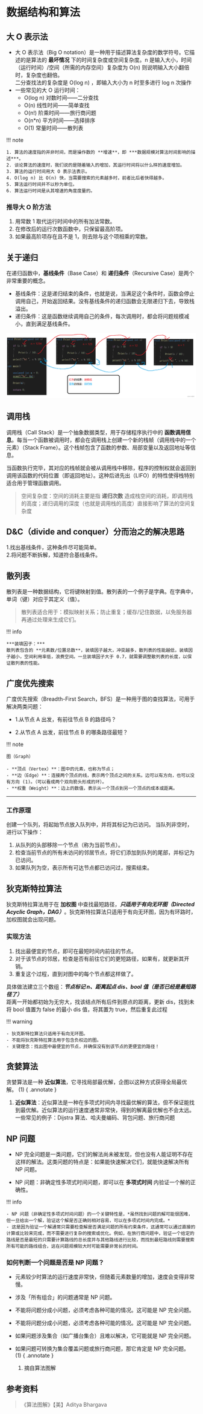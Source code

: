 # 数据结构和算法

## 大 O 表示法

- 大 O 表示法（Big O notation）是一种用于描述算法复杂度的数学符号。它描述的是算法的 **最坏情况** 下的时间复杂度或空间复杂度。n 是输入大小，时间（运行时间）/空间（所需的内存空间）复杂度为 O(n) 则说明输入大小翻倍时，复杂度也翻倍。  
二分查找法的复杂度是 O(log n) ，即输入大小为 n 时至多进行 log n 次操作
- 一些常见的大 O 运行时间：  
  - O(log n) 对数时间——二分查找  
  - O(n) 线性时间——简单查找  
  - O(n!) 阶乘时间——旅行商问题  
  - O(n*n) 平方时间——选择排序  
  - O(1) 常量时间——散列表

!!! note

    1. 算法的速度指的并非时间，而是操作数的 **增速**，即 ***数据规模对算法时间影响的描述***。  
    2. 谈论算法的速度时，我们说的是随着输入的增加，其运行时间将以什么样的速度增加。  
    3. 算法的运行时间用大 O 表示法表示。  
    4. O(log n) 比 O(n) 快，当需要搜索的元素越多时，前者比后者快得越多。  
    5. 算法运行时间并不以秒为单位。  
    6. 算法运行时间是从其增速的角度度量的。

### 推导大 O 阶方法

1. 用常数 1 取代运行时间中的所有加法常数。
2. 在修改后的运行次数函数中，只保留最高阶项。
3. 如果最高阶项存在且不是 1，则去除与这个项相乘的常数。

## 关于递归

在递归函数中，**基线条件**（Base Case）和 **递归条件**（Recursive Case）是两个非常重要的概念。

- 基线条件：这是递归结束的条件，也就是说，当满足这个条件时，函数会停止调用自己，开始返回结果。没有基线条件的递归函数会无限递归下去，导致栈溢出。
- 递归条件：这是函数继续调用自己的条件，每次调用时，都会将问题规模减小，直到满足基线条件。

![简单递归示例](../pic/函数递归.png)

## 调用栈

调用栈（Call Stack）是一个抽象数据类型，用于存储程序执行中的 **函数调用信息**。每当一个函数被调用时，都会在调用栈上创建一个新的栈帧（调用栈中的一个元素）（Stack Frame）。这个栈帧包含了函数的参数、局部变量以及返回地址等信息。

当函数执行完毕，其对应的栈帧就会被从调用栈中移除，程序的控制权就会返回到调用该函数的代码位置（即返回地址）。这种后进先出（LIFO）的特性使得栈特别适合用于管理函数调用。

> 空间复杂度：空间的消耗主要是指 **递归次数** 造成栈空间的消耗，即调用栈的高度；递归调用的深度（也就是调用栈的高度）直接影响了算法的空间复杂度

## D&C（divide and conquer）分而治之的解决思路

1.找出基线条件，这种条件尽可能简单。  
2.将问题不断拆解，知道符合基线条件。

## 散列表

散列表是一种数据结构，它将键映射到值。散列表的一个例子是字典。在字典中，单词（键）对应于其定义（值）。

> 散列表适合用于：模拟映射关系；防止重复；缓存/记住数据，以免服务器再通过处理来生成它们。

!!! info

    ***装填因子：***  
    散列表包含的 **元素数/位置总数**，装填因子越大，冲突越多，散列表的性能越低，装填因子越小，空间利用率低，浪费空间。一旦装填因子大于 0.7，就需要调整散列表的长度，以保证散列表的性能。

## 广度优先搜索

广度优先搜索（Breadth-First Search，BFS）是一种用于图的查找算法，可用于解决两类问题：  

- 1.从节点 A 出发，有前往节点 B 的路径吗？

- 2.从节点 A 出发，前往节点 B 的哪条路径最短？

!!! note

    图（Graph）    

    - **顶点（Vertex）**：图中的元素，也称为节点；  
    - **边（Edge）**：连接两个顶点的线，表示两个顶点之间的关系。边可以有方向，也可以没有方向 (1)。（可以看成两个双向箭头形成的环）。  
    - **权重（Weight）**：边上的数值，表示从一个顶点到另一个顶点的成本或距离。
  
---

### 工作原理

创建一个队列，将起始节点放入队列中，并将其标记为已访问。
当队列非空时，进行以下操作：  

1. 从队列的头部移除一个节点（称为当前节点）。  
2. 检查当前节点的所有未访问的邻居节点，将它们添加到队列的尾部，并标记为已访问。  
3. 如果队列为空，表示所有可达节点都已访问过，搜索结束。

## 狄克斯特拉算法

狄克斯特拉算法用于在 **加权图** 中查找最短路径，***只适用于有向无环图（Directed Acyclic Graph，DAG）***。狄克斯特拉算法只适用于有向无环图，因为有环路时，加权图就会出现问题。

### 实现方法

1. 找出最便宜的节点，即可在最短时间内前往的节点。  
2. 对于该节点的邻居，检查是否有前往它们的更短路径，如果有，就更新其开销。  
3. 重复这个过程，直到对图中的每个节点都这样做了。  

具体做法建立三个数组：***节点标记 n、距离起点 dis、bool 值（是否已经是最短路径了）***  
距离一开始都初始为无穷大，找该结点所有后件到原点的距离，更新 dis，找到未将 bool 值置为 false 的最小 dis 值，将其置为 true，然后重复此过程

!!! warning

    - 狄克斯特拉算法只适用于有向无环图。
    - 不能将狄克斯特拉算法用于包含负权边的图。
    - 关键理念：找出图中最便宜的节点，并确保没有到该节点的更便宜的路径！

## 贪婪算法

贪婪算法是一种 **近似算法**，它寻找局部最优解，企图以这种方式获得全局最优解。 (1)
{ .annotate }

1. **近似算法**：近似算法是一种在多项式时间内寻找最优解的算法，但不保证能找到最优解。近似算法的运行速度通常非常快，得到的解离最优解也不会太远。一些常见的例子：Dijstra 算法、哈夫曼编码、背包问题、旅行商问题

## NP 问题

- NP 完全问题是一类问题，它们的解法尚未被发现，但也没有人能证明不存在这样的解法。这类问题的特点是：如果能快速解决它们，就能快速解决所有 NP 问题。

- NP 问题：非确定性多项式时间问题，即可以在 **多项式时间** 内验证一个解的正确性。

!!! info

    - NP 问题（非确定性多项式时间问题）的一个关键特性是，*虽然找到问题的解可能很困难，但一旦给出一个解，验证这个解是否正确则相对容易，可以在多项式时间内完成。*  
    - 这是因为验证一个解通常只需要检查解是否满足问题的所有约束条件，这通常可以通过直接的计算或比较来完成，而不需要进行复杂的搜索或优化。例如，在旅行商问题中，验证一个给定的路线是否是最短的只需要计算路线的总长度并与其他路线进行比较，而找到最短路线则需要搜索所有可能的路线组合，这在问题规模较大时可能需要非常长的时间。

### 如何判断一个问题是否是 NP 问题？

- 元素较少时算法的运行速度非常快，但随着元素数量的增加，速度会变得非常慢。
- 涉及「所有组合」的问题通常是 NP 问题。
- 不能将问题分成小问题，必须考虑各种可能的情况。这可能是 NP 完全问题。
- 不能将问题分成小问题，必须考虑各种可能的情况。这可能是 NP 完全问题。
- 如果问题涉及集合（如广播台集合）且难以解决，它可能就是 NP 完全问题。
- 如果问题可转换为集合覆盖问题或旅行商问题，那它肯定是 NP 完全问题。 (1)
    { .annotate }

    1. 摘自算法图解

## 参考资料

> 《算法图解》【美】Aditya Bhargava
